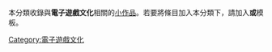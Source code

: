 本分類收錄與**電子遊戲文化**相關的[小作品](https://zh.wikipedia.org/wiki/Wikipedia:小作品 "wikilink")。若要將條目加入本分類下，請加入**或**模板。

[Category:電子遊戲文化](https://zh.wikipedia.org/wiki/Category:電子遊戲文化 "wikilink")
